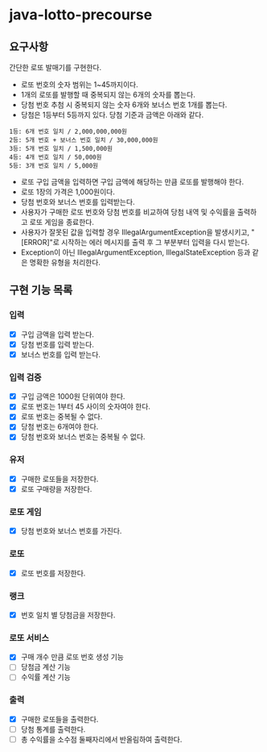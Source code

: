# java-lotto-precourse

## 요구사항

간단한 로또 발매기를 구현한다.

- 로또 번호의 숫자 범위는 1~45까지이다.
- 1개의 로또를 발행할 때 중복되지 않는 6개의 숫자를 뽑는다.
- 당첨 번호 추첨 시 중복되지 않는 숫자 6개와 보너스 번호 1개를 뽑는다.
- 당첨은 1등부터 5등까지 있다. 당첨 기준과 금액은 아래와 같다.
```
1등: 6개 번호 일치 / 2,000,000,000원
2등: 5개 번호 + 보너스 번호 일치 / 30,000,000원
3등: 5개 번호 일치 / 1,500,000원
4등: 4개 번호 일치 / 50,000원
5등: 3개 번호 일치 / 5,000원
```
- 로또 구입 금액을 입력하면 구입 금액에 해당하는 만큼 로또를 발행해야 한다.
- 로또 1장의 가격은 1,000원이다.
- 당첨 번호와 보너스 번호를 입력받는다.
- 사용자가 구매한 로또 번호와 당첨 번호를 비교하여 당첨 내역 및 수익률을 출력하고 로또 게임을 종료한다.
- 사용자가 잘못된 값을 입력할 경우 IllegalArgumentException을 발생시키고, "[ERROR]"로 시작하는 에러 메시지를 출력 후 그 부분부터 입력을 다시 받는다.
- Exception이 아닌 IllegalArgumentException, IllegalStateException 등과 같은 명확한 유형을 처리한다.
  
## 구현 기능 목록 

### 입력
- [x] 구입 금액을 입력 받는다.
- [x] 당첨 번호를 입력 받는다.
- [x] 보너스 번호를 입력 받는다.

### 입력 검증
- [x] 구입 금액은 1000원 단위여야 한다.
- [x] 로또 번호는 1부터 45 사이의 숫자여야 한다.
- [x] 로또 번호는 중복될 수 없다.
- [x] 당첨 번호는 6개여야 한다.
- [x] 당첨 번호와 보너스 번호는 중복될 수 없다.

### 유저
- [x] 구매한 로또들을 저장한다.
- [x] 로또 구매량을 저장한다.

### 로또 게임
- [x] 당첨 번호와 보너스 번호를 가진다.

### 로또
- [x] 로또 번호를 저장한다.

### 랭크
- [x] 번호 일치 별 당첨금을 저장한다.

### 로또 서비스
- [x] 구매 개수 만큼 로또 번호 생성 기능
- [ ] 당첨금 계산 기능
- [ ] 수익률 계산 기능

### 출력
- [x] 구매한 로또들을 출력한다.
- [ ] 당첨 통계를 출력한다.
- [ ] 총 수익률을 소수점 둘째자리에서 반올림하여 출력한다.

